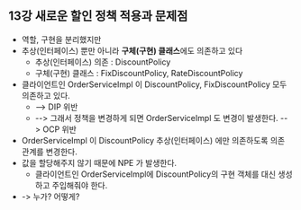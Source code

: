 ## 13강 새로운 할인 정책 적용과 문제점
- 역할, 구현을 분리했지만
- 추상(인터페이스) 뿐만 아니라 **구체(구현) 클래스**에도 의존하고 있다
    - 추상(인터페이스) 의존 : DiscountPolicy
    - 구체(구현) 클래스 : FixDiscountPolicy, RateDiscountPolicy
- 클라이언트인 OrderServiceImpl 이 DiscountPolicy, FixDiscountPolicy 모두 의존하고 있다.
    - --> DIP 위반
    - --> 그래서 정책을 변경하게 되면 OrderServiceImpl 도 변경이 발생한다. --> OCP 위반
- OrderServiceImpl 이 DiscountPolicy 추상(인터페이스) 에만 의존하도록 의존 관계를 변경한다.
- 값을 할당해주지 않기 때문에 NPE 가 발생한다.
    - 클라이언트인 OrderServiceImpl에 DiscountPolicy의 구현 객체를 대신 생성하고 주입해줘야 한다.
- -> 누가? 어떻게? 